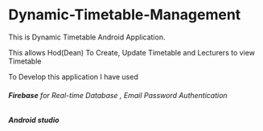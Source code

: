 # Dynamic-Timetable-Management
This is Dynamic Timetable Android Application.

This allows Hod(Dean) To Create, Update Timetable and Lecturers to view Timetable

To Develop this application I have used

###### **Firebase** for Real-time Database , Email Password Authentication 

###### **Android studio**
